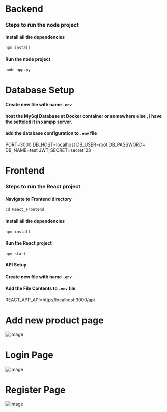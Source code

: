 # Backend
### Steps to run the node project 
#### Install all the dependencies 
`npm install` 
#### Run the node project  
`node app.py`

# Database Setup
#### Create new file with name `.env`
#### host the MySql Database at Docker container or somewhere else , i have the setteled it in xampp server.
#### add the database configuration to `.env` file
PORT=3000
DB_HOST=localhost
DB_USER=root
DB_PASSWORD=
DB_NAME=test
JWT_SECRET=secret123


# Frontend 
### Steps to run the React project 

#### Navigate to Frontend directory
`cd React_Frontend`

#### Install all the dependencies 
`npm install`

#### Run the React project  
`npm start`

#### API Setup 
#### Create new file with name `.env`
#### Add the File Contents to `.env` file  
REACT_APP_API=http://localhost:3000/api




# Add new product page 
![image](https://github.com/user-attachments/assets/e815ed91-3782-4c5d-9bc6-332a3c80adfe)

# Login Page 
![image](https://github.com/user-attachments/assets/8e5746c8-bfed-4f5f-bf72-8e994efbe278)

# Register Page 
![image](https://github.com/user-attachments/assets/4b0238b3-7fae-4e4a-8622-c77fdd278a88)


